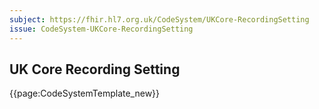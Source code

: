 ```yaml
---
subject: https://fhir.hl7.org.uk/CodeSystem/UKCore-RecordingSetting
issue: CodeSystem-UKCore-RecordingSetting
---
```

## UK Core Recording Setting


{{page:CodeSystemTemplate_new}}